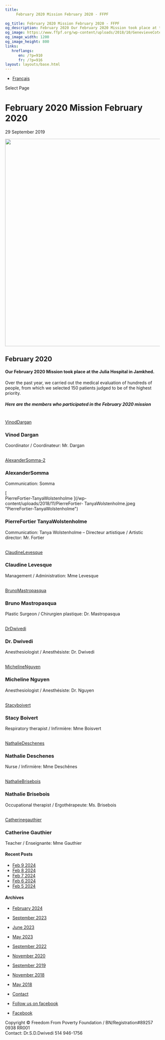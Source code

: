 ```yaml
---
title: 
     February 2020 Mission February 2020 - FFPF
    
og_title: February 2020 Mission February 2020 - FFPF
og_description: February 2020 Our February 2020 Mission took place at the Julia Hospital in Jamkhed. Over the past year, we carried out the medical evaluation of hundreds of people, from which we selected 150 patients judged to be of the highest priority. Here are the members who participated in the February 2020 mission Vinod Dargan Coordinator […]
og_image: https://www.ffpf.org/wp-content/uploads/2018/10/GenevieveCote-Operating.jpeg
og_image_width: 1200
og_image_height: 800
links:
   hreflangs:
      en: /?p=910
      fr: /?p=916
layout: layouts/base.html
---
```


  * [ Français ](/fr)

[ ]( )

Select Page

#  February 2020 Mission February 2020

29 September 2019

<img src='/wp-content/uploads/2018/10/GenevieveCote-Operating-1080x675.webp'
width='1080' height='675' />

##  February 2020

####  Our February 2020 Mission took place at the Julia Hospital in Jamkhed.
Over the past year, we carried out the medical evaluation of hundreds of
people, from which we selected 150 patients judged to be of the highest
priority.

#####  Here are the members who participated in the February 2020 mission

[  
VinodDargan ](/wp-content/uploads/2018/10/VinodDargan.jpeg "VinodDargan")

###  Vinod Dargan

Coordinator / Coordinateur: Mr. Dargan

[  
AlexanderSomma-2 ](/wp-content/uploads/2018/11/AlexanderSomma-2.jpeg
"AlexanderSomma-2")

###  AlexanderSomma

Communication: Somma

[  
PierreFortier-TanyaWolstenholme ](/wp-content/uploads/2018/11/PierreFortier-
TanyaWolstenholme.jpeg "PierreFortier-TanyaWolstenholme")

###  PierreFortier TanyaWolstenholme

Communication: Tanya Wolstenholme – Directeur artistique / Artistic director:
Mr. Fortier

[  
ClaudineLevesque ](/wp-content/uploads/2018/11/ClaudineLevesque.jpeg
"ClaudineLevesque")

###  Claudine Levesque

Management / Administration: Mme Levesque

[  
BrunoMastropasqua ](/wp-content/uploads/2018/10/BrunoMastropasqua.jpeg
"BrunoMastropasqua")

###  Bruno Mastropasqua

Plastic Surgeon / Chirurgien plastique: Dr. Mastropasqua

[  
DrDwivedi ](/wp-content/uploads/2018/11/DrDwivedi.jpeg "DrDwivedi")

###  Dr. Dwivedi

Anesthesiologist / Anesthésiste: Dr. Dwivedi

[  
MichelineNguyen ](/wp-content/uploads/2018/10/MichelineNguyen.jpeg
"MichelineNguyen")

###  Micheline Nguyen

Anesthesiologist / Anesthésiste: Dr. Nguyen

[  
Stacyboivert ](/wp-content/uploads/2018/11/Stacyboivert.jpeg "Stacyboivert")

###  Stacy Boivert

Respiratory therapist / Infirmière: Mme Boisvert

[  
NathalieDeschenes ](/wp-content/uploads/2018/10/NathalieDeschenes.jpeg
"NathalieDeschenes")

###  Nathalie Deschenes

Nurse / Infirmière: Mme Deschênes

[  
NathalieBrisebois ](/wp-content/uploads/2018/10/NathalieBrisebois.jpeg
"NathalieBrisebois")

###  Nathalie Brisebois

Occupational therapist / Ergothérapeute: Ms. Brisebois

[  
Catherinegauthier ](/wp-content/uploads/2018/11/Catherinegauthier.jpeg
"Catherinegauthier")

###  Catherine Gauthier

Teacher / Enseignante: Mme Gauthier

####  Recent Posts

  * [ Feb 9 2024 ]( /en/article/2024/02/09/feb-9-2024/)
  * [ Feb 8 2024 ]( /en/article/2024/02/08/feb-8-2024/)
  * [ Feb 7 2024 ]( /en/article/2024/02/07/feb-7-2024/)
  * [ Feb 6 2024 ]( /en/article/2024/02/06/feb-6-2024/)
  * [ Feb 5 2024 ]( /en/article/2024/02/05/feb-5-2024/)

####  Archives

  * [ February 2024 ]( /en/article/2024/02/)
  * [ September 2023 ]( /en/article/2023/09/)
  * [ June 2023 ]( /en/article/2023/06/)
  * [ May 2023 ]( /en/article/2023/05/)
  * [ September 2022 ]( /en/article/2022/09/)
  * [ November 2020 ]( /en/article/2020/11/)
  * [ September 2019 ](/)
  * [ November 2018 ]( /en/article/2018/11/)
  * [ May 2018 ]( /en/article/2018/05/)

  * [ Contact ](/en/contact/)
  * [ Follow us on facebook ](https://www.facebook.com/freedomfrompoverty/)

  * [ Facebook  ](https://www.facebook.com/freedomfrompoverty/)

Copyright © Freedom From Poverty Foundation / BN/Registration#89257 0938 RR001  
Contact: Dr.S.D.Dwivedi 514 946-1756

